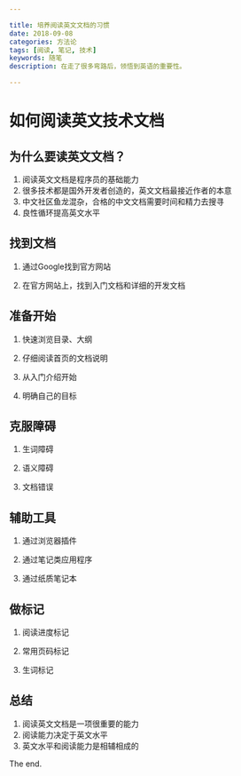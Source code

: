 ```yaml
---

title: 培养阅读英文文档的习惯
date: 2018-09-08
categories: 方法论
tags: [阅读, 笔记, 技术]
keywords: 随笔
description: 在走了很多弯路后，领悟到英语的重要性。

---
```



# 如何阅读英文技术文档

## 为什么要读英文文档？
1. 阅读英文文档是程序员的基础能力
2. 很多技术都是国外开发者创造的，英文文档最接近作者的本意
3. 中文社区鱼龙混杂，合格的中文文档需要时间和精力去搜寻
4. 良性循环提高英文水平

## 找到文档
1. 通过Google找到官方网站

2. 在官方网站上，找到入门文档和详细的开发文档

## 准备开始
1. 快速浏览目录、大纲

2. 仔细阅读首页的文档说明

3. 从入门介绍开始

4. 明确自己的目标


## 克服障碍
1. 生词障碍

2. 语义障碍

3. 文档错误


## 辅助工具
1. 通过浏览器插件

2. 通过笔记类应用程序

3. 通过纸质笔记本


## 做标记

1. 阅读进度标记

2. 常用页码标记

3. 生词标记

## 总结
1. 阅读英文文档是一项很重要的能力
2. 阅读能力决定于英文水平
3. 英文水平和阅读能力是相辅相成的

The end.